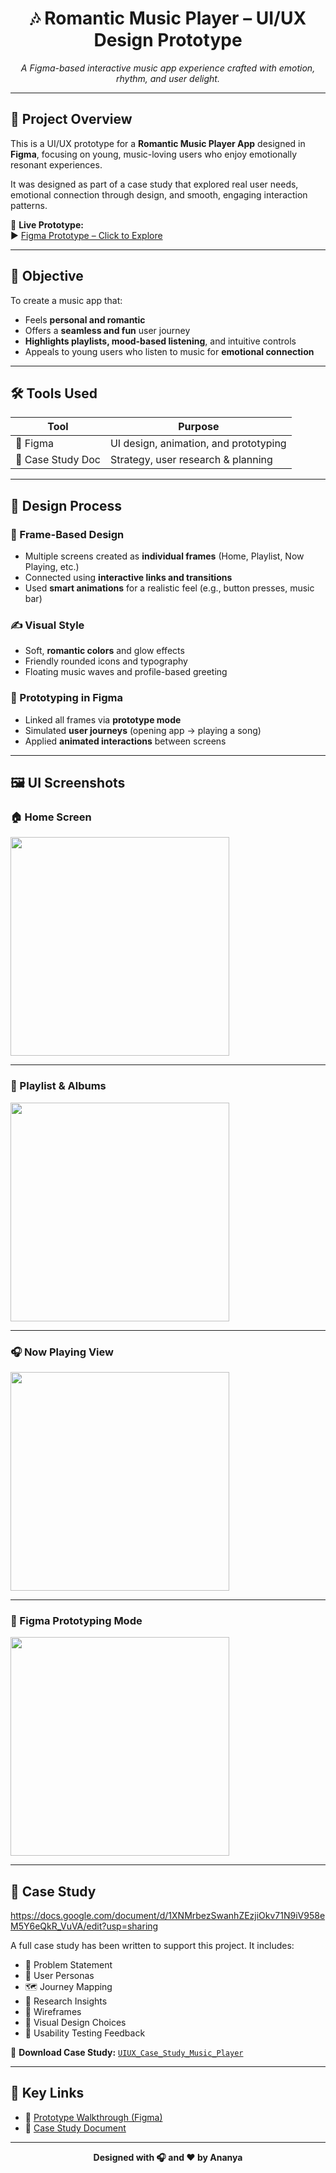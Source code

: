 
<h1 align="center">🎶 Romantic Music Player – UI/UX Design Prototype</h1>
<p align="center">
  <i>A Figma-based interactive music app experience crafted with emotion, rhythm, and user delight.</i>
</p>

---

## 🌟 Project Overview

This is a UI/UX prototype for a **Romantic Music Player App** designed in **Figma**, focusing on young, music-loving users who enjoy emotionally resonant experiences.

It was designed as part of a case study that explored real user needs, emotional connection through design, and smooth, engaging interaction patterns.

🔗 **Live Prototype:**  
▶️ [Figma Prototype – Click to Explore](https://www.figma.com/proto/JJLJKcuQaTa95eO7dwLrg1/final?node-id=1-362&p=f&t=8f5yxZiddhXsarDw-1&scaling=scale-down&content-scaling=fixed&page-id=0%3A1&starting-point-node-id=1%3A3&show-proto-sidebar=1)

---

## 🎯 Objective

To create a music app that:
- Feels **personal and romantic**
- Offers a **seamless and fun** user journey
- **Highlights playlists, mood-based listening**, and intuitive controls
- Appeals to young users who listen to music for **emotional connection**

---

## 🛠️ Tools Used

| Tool   | Purpose                                  |
|--------|------------------------------------------|
| 🎨 Figma | UI design, animation, and prototyping   |
| 📂 Case Study Doc | Strategy, user research & planning |

---

## 🔧 Design Process

### 🧩 Frame-Based Design
- Multiple screens created as **individual frames** (Home, Playlist, Now Playing, etc.)
- Connected using **interactive links and transitions**
- Used **smart animations** for a realistic feel (e.g., button presses, music bar)

### ✍️ Visual Style
- Soft, **romantic colors** and glow effects
- Friendly rounded icons and typography
- Floating music waves and profile-based greeting

### 🔁 Prototyping in Figma
- Linked all frames via **prototype mode**
- Simulated **user journeys** (opening app → playing a song)
- Applied **animated interactions** between screens

---

## 🖼️ UI Screenshots

### 🏠 Home Screen  
<img src="./Screenshot%202025-04-22%20024933.png" width="350"/>

---

### 🎵 Playlist & Albums  
<img src="./Screenshot%202025-04-22%20024942.png" width="350"/>

---

### 🎧 Now Playing View  
<img src="./Screenshot%202025-04-22%20025339.png" width="350"/>

---

### 🧪 Figma Prototyping Mode  
<img src="./Screenshot%202025-04-22%20200049.png" width="350"/>

---

## 📄 Case Study
https://docs.google.com/document/d/1XNMrbezSwanhZEzjiOkv71N9iV958eM5Y6eQkR_VuVA/edit?usp=sharing

A full case study has been written to support this project. It includes:

- 🎯 Problem Statement
- 👥 User Personas
- 🗺️ Journey Mapping
- 🧠 Research Insights
- 🧱 Wireframes
- 🎨 Visual Design Choices
- 🧪 Usability Testing Feedback

📘 **Download Case Study:** [`UIUX_Case_Study_Music_Player`]([UIUX_Case_Study_Music_Player.docx])

---

## 🔗 Key Links

- 🎥 [Prototype Walkthrough (Figma)](https://www.figma.com/proto/JJLJKcuQaTa95eO7dwLrg1/final?node-id=1-362&p=f&t=8f5yxZiddhXsarDw-1&scaling=scale-down&content-scaling=fixed&page-id=0%3A1&starting-point-node-id=1%3A3&show-proto-sidebar=1)
- 📄 [Case Study Document]([./UIUX_Case_Study_Music_Player.docx](https://docs.google.com/document/d/1XNMrbezSwanhZEzjiOkv71N9iV958eM5Y6eQkR_VuVA/edit?usp=sharing))

---

<p align="center"><b>Designed with 🎧 and ❤️ by Ananya</b></p>
